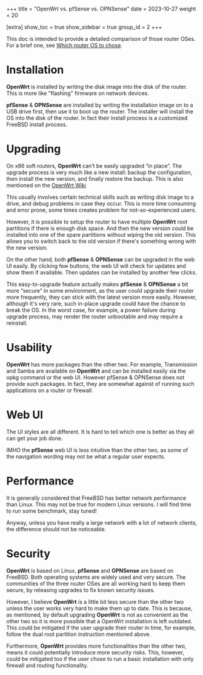 +++
title = "OpenWrt vs. pfSense vs. OPNSense"
date = 2023-10-27
weight = 20

[extra]
show_toc = true
show_sidebar = true
group_id = 2
+++

This doc is intended to provide a detailed comparison of those router OSes. For a brief one, see [Which router OS to chose](@/docs/which-router-os-to-chose.md).

# Installation

**OpenWrt** is installed by writing the disk image into the disk of the router. This is more like "flashing" firmware on network devices.

**pfSense** & **OPNSense** are installed by writing the installation image on to a USB drive first, then use it to boot up the router. The installer will install the OS into the disk of the router. In fact their install process is a customized FreeBSD install process.

# Upgrading

On x86 soft routers, **OpenWrt** can’t be easily upgraded “in place”. The upgrade process is very much like a new install: backup the configuration, then install the new version, and finally restore the backup. This is also mentioned on the [OpenWrt Wiki](https://openwrt.org/docs/guide-user/installation/openwrt_x86#upgrading)

This usually involves certain technical skills such as writing disk image to a drive, and debug problems in case they occur. This is more time consuming and error prone, some times creates problem for not-so-experienced users.

However, it is possible to setup the router to have multiple **OpenWrt** root partitions if there is enough disk space. And then the new version could be installed into one of the spare partitions without wiping the old version. This allows you to switch back to the old version if there's something wrong with the new version.

On the other hand, both **pfSense** & **OPNSense** can be upgraded in the web UI easily. By clicking few buttons, the web UI will check for updates and show them if available. Then updates can be installed by another few clicks.

This easy-to-upgrade feature actually makes **pfSense** & **OPNSense** a bit more “secure” in some environment, as the user could upgrade their router more frequently, they can stick with the latest version more easily. However, although it's very rare, such in-place upgrade could have the chance to break the OS. In the worst case, for example, a power failure during upgrade process, may render the router unbootable and may require a reinstall.

# Usability

**OpenWrt** has more packages than the other two. For example, Transmission and Samba are available on **OpenWrt** and can be installed easily via the opkg command or the web UI. However pfSense & OPNSense does not provide such packages. In fact, they are somewhat against of running such applications on a router or firewall.

# Web UI

The UI styles are all different. It is hard to tell which one is better as they all can get your job done.

IMHO the **pfSense** web UI is less intuitive than the other two, as some of the navigation wording may not be what a regular user expects.

# Performance

It is generally considered that FreeBSD has better network performance than Linux. This may not be true for modern Linux versions. I will find time to run some benchmark, stay tuned!

Anyway, unless you have really a large network with a lot of network clients, the difference should not be noticeable.

# Security

**OpenWrt** is based on Linux, **pfSense** and **OPNSense** are based on FreeBSD. Both operating systems are widely used and very secure. The communities of the three router OSes are all working hard to keep them secure, by releasing upgrades to fix known security issues.

However, I believe **OpenWrt** is a little bit less secure than the other two unless the user works very hard to make them up to date. This is because, as mentioned, by default upgrading **OpenWrt** is not as convenient as the other two so it is more possible that a OpenWrt installation is left outdated. This could be mitigated if the user upgrade their router in time, for example, follow the dual root partition instruction mentioned above.

Furthermore, **OpenWrt** provides more functionalities than the other two, means it could potentially introduce more security risks. This, however, could be mitigated too if the user chose to run a basic installation with only firewall and routing functionality.